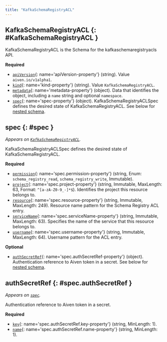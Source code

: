 ```yaml
---
title: "KafkaSchemaRegistryACL"
---
```


## KafkaSchemaRegistryACL {: #KafkaSchemaRegistryACL }

KafkaSchemaRegistryACL is the Schema for the kafkaschemaregistryacls API.

**Required**

- [`apiVersion`](#apiVersion-property){: name='apiVersion-property'} (string). Value `aiven.io/v1alpha1`.
- [`kind`](#kind-property){: name='kind-property'} (string). Value `KafkaSchemaRegistryACL`.
- [`metadata`](#metadata-property){: name='metadata-property'} (object). Data that identifies the object, including a `name` string and optional `namespace`.
- [`spec`](#spec-property){: name='spec-property'} (object). KafkaSchemaRegistryACLSpec defines the desired state of KafkaSchemaRegistryACL. See below for [nested schema](#spec).

## spec {: #spec }

_Appears on [`KafkaSchemaRegistryACL`](#KafkaSchemaRegistryACL)._

KafkaSchemaRegistryACLSpec defines the desired state of KafkaSchemaRegistryACL.

**Required**

- [`permission`](#spec.permission-property){: name='spec.permission-property'} (string, Enum: `schema_registry_read`, `schema_registry_write`, Immutable).
- [`project`](#spec.project-property){: name='spec.project-property'} (string, Immutable, MaxLength: 63, Format: `^[a-zA-Z0-9_-]*$`). Identifies the project this resource belongs to.
- [`resource`](#spec.resource-property){: name='spec.resource-property'} (string, Immutable, MaxLength: 249). Resource name pattern for the Schema Registry ACL entry.
- [`serviceName`](#spec.serviceName-property){: name='spec.serviceName-property'} (string, Immutable, MaxLength: 63). Specifies the name of the service that this resource belongs to.
- [`username`](#spec.username-property){: name='spec.username-property'} (string, Immutable, MaxLength: 64). Username pattern for the ACL entry.

**Optional**

- [`authSecretRef`](#spec.authSecretRef-property){: name='spec.authSecretRef-property'} (object). Authentication reference to Aiven token in a secret. See below for [nested schema](#spec.authSecretRef).

## authSecretRef {: #spec.authSecretRef }

_Appears on [`spec`](#spec)._

Authentication reference to Aiven token in a secret.

**Required**

- [`key`](#spec.authSecretRef.key-property){: name='spec.authSecretRef.key-property'} (string, MinLength: 1).
- [`name`](#spec.authSecretRef.name-property){: name='spec.authSecretRef.name-property'} (string, MinLength: 1).
